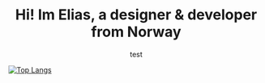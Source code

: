 <!--
**eliashenriksen/eliashenriksen** is a ✨ _special_ ✨ repository because its `README.md` (this file) appears on your GitHub profile.

Here are some ideas to get you started:

- 🔭 I’m currently working on ...
- 🌱 I’m currently learning ...
- 👯 I’m looking to collaborate on ...
- 🤔 I’m looking for help with ...
- 💬 Ask me about ...
- 📫 How to reach me: ...
- 😄 Pronouns: ...
- ⚡ Fun fact: ...
-->

<h1 align="center">
  Hi! Im Elias, a designer & developer from Norway
</h1>

<p align="center">
  test
</p>

[![Top Langs](https://github-readme-stats.vercel.app/api/top-langs/?username=eliashenriksen)](https://github.com/eliashenriksen)
